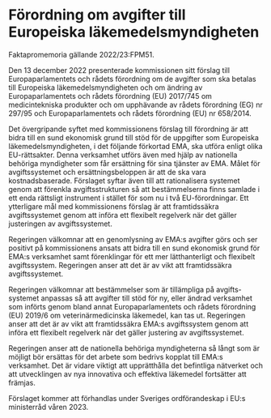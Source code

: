 # Förordning om  avgifter till Europeiska läkemedelsmyndigheten

Faktapromemoria gällande 2022/23:FPM51\.

Den 13 december 2022 presenterade kommissionen sitt förslag till Europaparlamentets och rådets förordning om de avgifter som ska betalas till Europeiska läkemedelsmyndigheten och om ändring av Europaparlamentets och rådets förordning (EU) 2017/745 om medicintekniska produkter och om upphävande av rådets förordning (EG) nr 297/95 och Europaparlamentets och rådets förordning (EU) nr 658/2014\.

Det övergripande syftet med kommissionens förslag till förordning är att bidra till en sund ekonomisk grund till stöd för de uppgifter som Europeiska läkemedelsmyndigheten, i det följande förkortad EMA, ska utföra enligt olika EU\-rättsakter. Denna verksamhet utförs även med hjälp av nationella behöriga myndigheter som får ersättning för sina tjänster av EMA. Målet för avgiftssystemet och ersättningsbeloppen är att de ska vara kostnadsbaserade. Förslaget syftar även till att rationalisera systemet genom att förenkla avgiftsstrukturen så att bestämmelserna finns samlade i ett enda rättsligt instrument i stället för som nu i två EU\-förordningar. Ett ytterligare mål med kommissionens förslag är att framtidssäkra avgiftssystemet genom att införa ett flexibelt regelverk när det gäller justeringen av avgiftssystemet.

Regeringen välkomnar att en genomlysning av EMA:s avgifter görs och ser positivt på kommissionens ansats att bidra till en sund ekonomisk grund för EMA:s verksamhet samt förenklingar för ett mer lätthanterligt och flexibelt avgiftssystem. Regeringen anser att det är av vikt att framtidssäkra avgiftssystemet.

Regeringen välkomnar att bestämmelser som är tillämpliga på avgifts\-systemet anpassas så att avgifter till stöd för ny, eller ändrad verksamhet som införts genom bland annat Europaparlamentets och rådets förordning (EU) 2019/6 om veterinärmedicinska läkemedel, kan tas ut. Regeringen anser att det är av vikt att framtidssäkra EMA:s avgiftssystem genom att införa ett flexibelt regelverk när det gäller justering av avgiftssystemet.

Regeringen anser att de nationella behöriga myndigheterna så långt som är möjligt bör ersättas för det arbete som bedrivs kopplat till EMA:s verksamhet. Det är vidare viktigt att upprätthålla det befintliga nätverket och att utvecklingen av nya innovativa och effektiva läkemedel fortsätter att främjas.

Förslaget kommer att förhandlas under Sveriges ordförandeskap i EU:s ministerråd våren 2023\.
